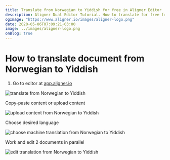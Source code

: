 ```yaml
---
title: Translate from Norwegian to Yiddish for free in Aligner Editor
description: Aligner Dual Editor Tutorial. How to translate for free from Norwegian to Yiddish. Aligner is multilingual document management platform. 
ogImage: "https://www.aligner.io/images/aligner-logo.png"
date: 2020-05-06T07:09:21+03:00
image: ../images/aligner-logo.png
onBlog: true
---
```


# How to translate document from Norwegian to Yiddish

1. Go to editor at [app.aligner.io](https://app.aligner.io "Aligner App web page")

![translate from Norwegian to Yiddish](../aligner-blank-editor.png "translate from Norwegian to Yiddish")

Copy-paste content or upload content

![upload content from Norwegian to Yiddish](../aligner-uploaded-document.png "upload content from Norwegian to Yiddish")

Choose desired language

![choose machine translation from Norwegian to Yiddish](../aligner-language-dropdown.png "choose machine translation from Norwegian to Yiddish")

Work and edit 2 documents in parallel

![edit translation from Norwegian to Yiddish](../aligner-double-sitded-editor.png "edit translation from Norwegian to Yiddish")

